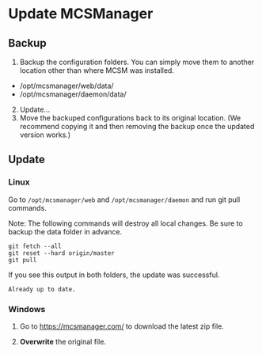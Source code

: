 # Update MCSManager

## Backup

1. Backup the configuration folders. You can simply move them to another location other than where MCSM was installed.

- /opt/mcsmanager/web/data/
- /opt/mcsmanager/daemon/data/

2. Update...
3. Move the backuped configurations back to its original location. (We recommend copying it and then removing the backup once the updated version works.)

## Update

### Linux

Go to `/opt/mcsmanager/web` and `/opt/mcsmanager/daemon` and run git pull commands.

Note: The following commands will destroy all local changes. Be sure to backup the data folder in advance.
```
git fetch --all
git reset --hard origin/master
git pull
```

If you see this output in both folders, the update was successful.

```
Already up to date.
```

### Windows

1. Go to https://mcsmanager.com/ to download the latest zip file.

2. **Overwrite** the original file.

